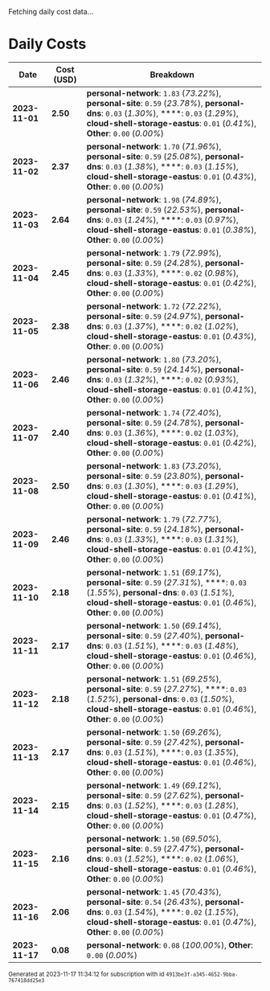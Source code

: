 Fetching daily cost data...
# Daily Costs

| Date | Cost (USD) | Breakdown |
|------|----------------|-----------|
| **2023-11-01** | **2.50** | **personal-network**: `1.83` (_73.22%_), **personal-site**: `0.59` (_23.78%_), **personal-dns**: `0.03` (_1.30%_), ****: `0.03` (_1.29%_), **cloud-shell-storage-eastus**: `0.01` (_0.41%_), **Other**: `0.00` (_0.00%_) |
| **2023-11-02** | **2.37** | **personal-network**: `1.70` (_71.96%_), **personal-site**: `0.59` (_25.08%_), **personal-dns**: `0.03` (_1.38%_), ****: `0.03` (_1.15%_), **cloud-shell-storage-eastus**: `0.01` (_0.43%_), **Other**: `0.00` (_0.00%_) |
| **2023-11-03** | **2.64** | **personal-network**: `1.98` (_74.89%_), **personal-site**: `0.59` (_22.53%_), **personal-dns**: `0.03` (_1.24%_), ****: `0.03` (_0.97%_), **cloud-shell-storage-eastus**: `0.01` (_0.38%_), **Other**: `0.00` (_0.00%_) |
| **2023-11-04** | **2.45** | **personal-network**: `1.79` (_72.99%_), **personal-site**: `0.59` (_24.28%_), **personal-dns**: `0.03` (_1.33%_), ****: `0.02` (_0.98%_), **cloud-shell-storage-eastus**: `0.01` (_0.42%_), **Other**: `0.00` (_0.00%_) |
| **2023-11-05** | **2.38** | **personal-network**: `1.72` (_72.22%_), **personal-site**: `0.59` (_24.97%_), **personal-dns**: `0.03` (_1.37%_), ****: `0.02` (_1.02%_), **cloud-shell-storage-eastus**: `0.01` (_0.43%_), **Other**: `0.00` (_0.00%_) |
| **2023-11-06** | **2.46** | **personal-network**: `1.80` (_73.20%_), **personal-site**: `0.59` (_24.14%_), **personal-dns**: `0.03` (_1.32%_), ****: `0.02` (_0.93%_), **cloud-shell-storage-eastus**: `0.01` (_0.41%_), **Other**: `0.00` (_0.00%_) |
| **2023-11-07** | **2.40** | **personal-network**: `1.74` (_72.40%_), **personal-site**: `0.59` (_24.78%_), **personal-dns**: `0.03` (_1.36%_), ****: `0.02` (_1.03%_), **cloud-shell-storage-eastus**: `0.01` (_0.42%_), **Other**: `0.00` (_0.00%_) |
| **2023-11-08** | **2.50** | **personal-network**: `1.83` (_73.20%_), **personal-site**: `0.59` (_23.80%_), **personal-dns**: `0.03` (_1.30%_), ****: `0.03` (_1.29%_), **cloud-shell-storage-eastus**: `0.01` (_0.41%_), **Other**: `0.00` (_0.00%_) |
| **2023-11-09** | **2.46** | **personal-network**: `1.79` (_72.77%_), **personal-site**: `0.59` (_24.18%_), **personal-dns**: `0.03` (_1.33%_), ****: `0.03` (_1.31%_), **cloud-shell-storage-eastus**: `0.01` (_0.41%_), **Other**: `0.00` (_0.00%_) |
| **2023-11-10** | **2.18** | **personal-network**: `1.51` (_69.17%_), **personal-site**: `0.59` (_27.31%_), ****: `0.03` (_1.55%_), **personal-dns**: `0.03` (_1.51%_), **cloud-shell-storage-eastus**: `0.01` (_0.46%_), **Other**: `0.00` (_0.00%_) |
| **2023-11-11** | **2.17** | **personal-network**: `1.50` (_69.14%_), **personal-site**: `0.59` (_27.40%_), **personal-dns**: `0.03` (_1.51%_), ****: `0.03` (_1.48%_), **cloud-shell-storage-eastus**: `0.01` (_0.46%_), **Other**: `0.00` (_0.00%_) |
| **2023-11-12** | **2.18** | **personal-network**: `1.51` (_69.25%_), **personal-site**: `0.59` (_27.27%_), ****: `0.03` (_1.52%_), **personal-dns**: `0.03` (_1.50%_), **cloud-shell-storage-eastus**: `0.01` (_0.46%_), **Other**: `0.00` (_0.00%_) |
| **2023-11-13** | **2.17** | **personal-network**: `1.50` (_69.26%_), **personal-site**: `0.59` (_27.42%_), **personal-dns**: `0.03` (_1.51%_), ****: `0.03` (_1.35%_), **cloud-shell-storage-eastus**: `0.01` (_0.46%_), **Other**: `0.00` (_0.00%_) |
| **2023-11-14** | **2.15** | **personal-network**: `1.49` (_69.12%_), **personal-site**: `0.59` (_27.62%_), **personal-dns**: `0.03` (_1.52%_), ****: `0.03` (_1.28%_), **cloud-shell-storage-eastus**: `0.01` (_0.47%_), **Other**: `0.00` (_0.00%_) |
| **2023-11-15** | **2.16** | **personal-network**: `1.50` (_69.50%_), **personal-site**: `0.59` (_27.47%_), **personal-dns**: `0.03` (_1.52%_), ****: `0.02` (_1.06%_), **cloud-shell-storage-eastus**: `0.01` (_0.46%_), **Other**: `0.00` (_0.00%_) |
| **2023-11-16** | **2.06** | **personal-network**: `1.45` (_70.43%_), **personal-site**: `0.54` (_26.43%_), **personal-dns**: `0.03` (_1.54%_), ****: `0.02` (_1.15%_), **cloud-shell-storage-eastus**: `0.01` (_0.47%_), **Other**: `0.00` (_0.00%_) |
| **2023-11-17** | **0.08** | **personal-network**: `0.08` (_100.00%_), **Other**: `0.00` (_0.00%_) |


<sup>Generated at 2023-11-17 11:34:12 for subscription with id `4913be3f-a345-4652-9bba-767418dd25e3`</sup>
